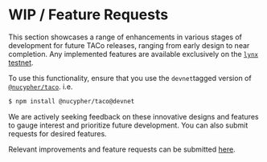 # WIP / Feature Requests

This section showcases a range of enhancements in various stages of development for future TACo releases, ranging from early design to near completion. Any implemented features are available exclusively on the [`lynx` testnet](../../../taco-integration/get-started-with-tac.md#testnet-domains).&#x20;

To use this functionality, ensure that you use the `devnet`tagged version of [`@nucypher/taco`](https://www.npmjs.com/package/@nucypher/taco?activeTab=versions). i.e.

```bash
$ npm install @nucypher/taco@devnet
```

We are actively seeking feedback on these innovative designs and features to gauge interest and prioritize future development. You can also submit requests for desired features.

Relevant improvements and feature requests can be submitted [here](https://github.com/nucypher/taco-web/issues).
